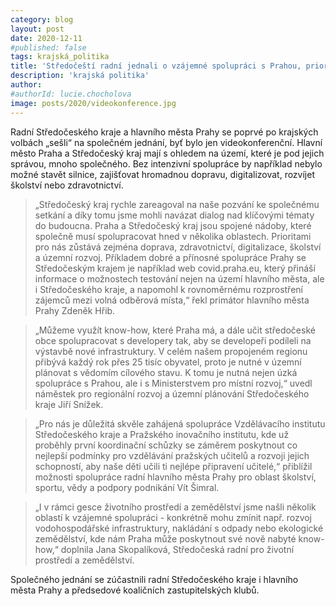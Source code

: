 ```yaml
---
category: blog
layout: post
date: 2020-12-11
#published: false
tags: krajská_politika 
title: 'Středočeští radní jednali o vzájemné spolupráci s Prahou, priority vidí v dopravě, digitalizaci a školství'
description: 'krajská politika'
author:
#authorId: lucie.chocholova
image: posts/2020/videokonference.jpg
---
```

Radní Středočeského kraje a hlavního města Prahy se poprvé po krajských volbách „sešli“ na společném jednání, byť bylo jen videokonferenční. Hlavní město Praha a Středočeský kraj mají s ohledem na území, které je pod jejich správou, mnoho společného. Bez intenzivní spolupráce by například nebylo možné stavět silnice, zajišťovat hromadnou dopravu, digitalizovat, rozvíjet školství nebo zdravotnictví.

> „Středočeský kraj rychle zareagoval na naše pozvání ke společnému setkání a díky tomu jsme mohli navázat dialog nad klíčovými tématy do budoucna. Praha a Středočeský kraj jsou spojené nádoby, které společně musí spolupracovat hned v několika oblastech. Prioritami pro nás zůstává zejména doprava, zdravotnictví, digitalizace, školství a územní rozvoj. Příkladem dobré a přínosné spolupráce Prahy se Středočeským krajem je například web covid.praha.eu, který přináší informace o možnostech testování nejen na území hlavního města, ale i Středočeského kraje, a napomohl k rovnoměrnému rozprostření zájemců mezi volná odběrová místa,“ řekl primátor hlavního města Prahy Zdeněk Hřib.

> „Můžeme využít know-how, které Praha má, a dále učit středočeské obce spolupracovat s developery tak, aby se developeři podíleli na výstavbě nové infrastruktury. V celém našem propojeném regionu přibývá každý rok přes 25 tisíc obyvatel, proto je nutné v územní plánovat s vědomím cílového stavu. K tomu je nutná nejen úzká spolupráce s Prahou, ale i s Ministerstvem pro místní rozvoj,“ uvedl náměstek pro regionální rozvoj a územní plánování Středočeského kraje Jiří Snížek.

> „Pro nás je důležitá skvěle zahájená spolupráce Vzdělávacího institutu Středočeského kraje a Pražského inovačního institutu, kde už proběhly první koordinační schůzky se záměrem poskytnout co nejlepší podmínky pro vzdělávání pražských učitelů a rozvoji jejich schopností, aby naše děti učili ti nejlépe připravení učitelé,“ přiblížil možnosti spolupráce radní hlavního města Prahy pro oblast školství, sportu, vědy a podpory podnikání Vít Šimral.

> „I v rámci gesce životního prostředí a zemědělství jsme našli několik oblastí k vzájemné spolupráci - konkrétně mohu zmínit např. rozvoj vodohospodářské infrastruktury, nakládání s odpady nebo ekologické zemědělství, kde nám Praha může poskytnout své nově nabyté know-how,“ doplnila Jana Skopalíková, Středočeská radní pro životní prostředí a zemědělství.

Společného jednání se zúčastnili radní Středočeského kraje i hlavního města Prahy a předsedové koaličních zastupitelských klubů.

